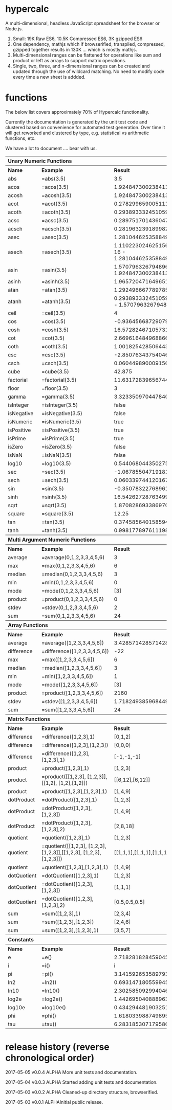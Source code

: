 # hypercalc

A multi-dimensional, headless JavaScript spreadsheet for the browser or Node.js.

1. Small: 19K Raw ES6, 10.5K Compressed ES6, 3K gzipped ES6
2. One dependency, mathjs which if browserified, transpiled, compressed, gzipped together results in 130K ... which is mostly mathjs.
3. Multi-dimensional ranges can be flattened for operations like sum and product or left as arrays to support matrix operations.
4. Single, two, three, and n-dimensional ranges can be created and updated through the use of wildcard matching. No need to modify code every time a new sheet is addded.

# functions

The below list covers approximately 70% of Hypercalc functionality.

Currently the documentation is generated by the unit test code and clustered based on convenience for automated test generation. Over time it will get reworked and clustered by type, e.g. statistical vs arithmetic functions, etc.


We have a lot to document .... bear with us.

<table>

  <tr><th colspan='3' align='left'>Unary Numeric Functions</th></tr><tr><th align='left'>Name</th><th align='left'>Example</th><th align='left'>Result</th></tr>
    <tr><td>abs</td><td>=abs(3.5)</td><td>3.5</td></tr>
    <tr><td>acos</td><td>=acos(3.5)</td><td>1.9248473002384139i</td></tr>
    <tr><td>acosh</td><td>=acosh(3.5)</td><td>1.9248473002384139</td></tr>
    <tr><td>acot</td><td>=acot(3.5)</td><td>0.27829965900511133</td></tr>
    <tr><td>acoth</td><td>=acoth(3.5)</td><td>0.29389333245105953</td></tr>
    <tr><td>acsc</td><td>=acsc(3.5)</td><td>0.28975170143604745</td></tr>
    <tr><td>acsch</td><td>=acsch(3.5)</td><td>0.28196323918998284</td></tr>
    <tr><td>asec</td><td>=asec(3.5)</td><td>1.2810446253588492</td></tr>
    <tr><td>asech</td><td>=asech(3.5)</td><td>1.1102230246251564e-16 - 1.2810446253588492i</td></tr>
    <tr><td>asin</td><td>=asin(3.5)</td><td>1.5707963267948966 - 1.9248473002384139i</td></tr>
    <tr><td>asinh</td><td>=asinh(3.5)</td><td>1.9657204716496515</td></tr>
    <tr><td>atan</td><td>=atan(3.5)</td><td>1.2924966677897853</td></tr>
    <tr><td>atanh</td><td>=atanh(3.5)</td><td>0.29389333245105953 - 1.5707963267948966i</td></tr>
    <tr><td>ceil</td><td>=ceil(3.5)</td><td>4</td></tr>
    <tr><td>cos</td><td>=cos(3.5)</td><td>-0.9364566872907963</td></tr>
    <tr><td>cosh</td><td>=cosh(3.5)</td><td>16.572824671057315</td></tr>
    <tr><td>cot</td><td>=cot(3.5)</td><td>2.669616484968866</td></tr>
    <tr><td>coth</td><td>=coth(3.5)</td><td>1.0018254285064434</td></tr>
    <tr><td>csc</td><td>=csc(3.5)</td><td>-2.850763437540464</td></tr>
    <tr><td>csch</td><td>=csch(3.5)</td><td>0.06044989000915611</td></tr>
    <tr><td>cube</td><td>=cube(3.5)</td><td>42.875</td></tr>
    <tr><td>factorial</td><td>=factorial(3.5)</td><td>11.631728396567446</td></tr>
    <tr><td>floor</td><td>=floor(3.5)</td><td>3</td></tr>
    <tr><td>gamma</td><td>=gamma(3.5)</td><td>3.3233509704478403</td></tr>
    <tr><td>isInteger</td><td>=isInteger(3.5)</td><td>false</td></tr>
    <tr><td>isNegative</td><td>=isNegative(3.5)</td><td>false</td></tr>
    <tr><td>isNumeric</td><td>=isNumeric(3.5)</td><td>true</td></tr>
    <tr><td>isPositive</td><td>=isPositive(3.5)</td><td>true</td></tr>
    <tr><td>isPrime</td><td>=isPrime(3.5)</td><td>true</td></tr>
    <tr><td>isZero</td><td>=isZero(3.5)</td><td>false</td></tr>
    <tr><td>isNaN</td><td>=isNaN(3.5)</td><td>false</td></tr>
    <tr><td>log10</td><td>=log10(3.5)</td><td>0.5440680443502757</td></tr>
    <tr><td>sec</td><td>=sec(3.5)</td><td>-1.0678550471918107</td></tr>
    <tr><td>sech</td><td>=sech(3.5)</td><td>0.06033974412016765</td></tr>
    <tr><td>sin</td><td>=sin(3.5)</td><td>-0.35078322768961984</td></tr>
    <tr><td>sinh</td><td>=sinh(3.5)</td><td>16.542627287634996</td></tr>
    <tr><td>sqrt</td><td>=sqrt(3.5)</td><td>1.8708286933869707</td></tr>
    <tr><td>square</td><td>=square(3.5)</td><td>12.25</td></tr>
    <tr><td>tan</td><td>=tan(3.5)</td><td>0.3745856401585947</td></tr>
    <tr><td>tanh</td><td>=tanh(3.5)</td><td>0.9981778976111987</td></tr>

  <tr><th colspan='3' align='left'>Multi Argument Numeric Functions</th></tr><tr><th align='left'>Name</th><th align='left'>Example</th><th align='left'>Result</th></tr>
    <tr><td>average</td><td>=average(0,1,2,3,3,4,5,6)</td><td>3</td></tr>
    <tr><td>max</td><td>=max(0,1,2,3,3,4,5,6)</td><td>6</td></tr>
    <tr><td>median</td><td>=median(0,1,2,3,3,4,5,6)</td><td>3</td></tr>
    <tr><td>min</td><td>=min(0,1,2,3,3,4,5,6)</td><td>0</td></tr>
    <tr><td>mode</td><td>=mode(0,1,2,3,3,4,5,6)</td><td>[3]</td></tr>
    <tr><td>product</td><td>=product(0,1,2,3,3,4,5,6)</td><td>0</td></tr>
    <tr><td>stdev</td><td>=stdev(0,1,2,3,3,4,5,6)</td><td>2</td></tr>
    <tr><td>sum</td><td>=sum(0,1,2,3,3,4,5,6)</td><td>24</td></tr>

  <tr><th colspan='3' align='left'>Array Functions</th></tr><tr><th align='left'>Name</th><th align='left'>Example</th><th align='left'>Result</th></tr>
    <tr><td>average</td><td>=average([1,2,3,3,4,5,6])</td><td>3.4285714285714284</td></tr>
    <tr><td>difference</td><td>=difference([1,2,3,3,4,5,6])</td><td>-22</td></tr>
    <tr><td>max</td><td>=max([1,2,3,3,4,5,6])</td><td>6</td></tr>
    <tr><td>median</td><td>=median([1,2,3,3,4,5,6])</td><td>3</td></tr>
    <tr><td>min</td><td>=min([1,2,3,3,4,5,6])</td><td>1</td></tr>
    <tr><td>mode</td><td>=mode([1,2,3,3,4,5,6])</td><td>[3]</td></tr>
    <tr><td>product</td><td>=product([1,2,3,3,4,5,6])</td><td>2160</td></tr>
    <tr><td>stdev</td><td>=stdev([1,2,3,3,4,5,6])</td><td>1.7182493859684491</td></tr>
    <tr><td>sum</td><td>=sum([1,2,3,3,4,5,6])</td><td>24</td></tr>

  <tr><th colspan='3' align='left'>Matrix Functions</th></tr><tr><th align='left'>Name</th><th align='left'>Example</th><th align='left'>Result</th></tr>
      <tr><td>difference</td><td>=difference([1,2,3],1)</td><td>[0,1,2]</td></tr>
      <tr><td>difference</td><td>=difference([1,2,3],[1,2,3])</td><td>[0,0,0]</td></tr>
      <tr><td>difference</td><td>=difference([1,2,3],[1,2,3],1)</td><td>[-1,-1,-1]</td></tr>
      <tr><td>product</td><td>=product([1,2,3],1)</td><td>[1,2,3]</td></tr>
      <tr><td>product</td><td>=product([[1,2,3], [1,2,3]],[[1,2], [1,2],[1,2]])</td><td>[[6,12],[6,12]]</td></tr>
      <tr><td>product</td><td>=product([1,2,3],[1,2,3],1)</td><td>[1,4,9]</td></tr>
      <tr><td>dotProduct</td><td>=dotProduct([1,2,3],1)</td><td>[1,2,3]</td></tr>
      <tr><td>dotProduct</td><td>=dotProduct([1,2,3], [1,2,3])</td><td>[1,4,9]</td></tr>
      <tr><td>dotProduct</td><td>=dotProduct([1,2,3], [1,2,3],2)</td><td>[2,8,18]</td></tr>
      <tr><td>quotient</td><td>=quotient([1,2,3],1)</td><td>[1,2,3]</td></tr>
      <tr><td>quotient</td><td>=quotient([[1,2,3], [1,2,3], [1,2,3]],[[1,2,3], [1,2,3],[1,2,3]])</td><td>[[1,1,1],[1,1,1],[1,1,1]]</td></tr>
      <tr><td>quotient</td><td>=quotient([1,2,3],[1,2,3],1)</td><td>[1,4,9]</td></tr>
      <tr><td>dotQuotient</td><td>=dotQuotient([1,2,3],1)</td><td>[1,2,3]</td></tr>
      <tr><td>dotQuotient</td><td>=dotQuotient([1,2,3], [1,2,3])</td><td>[1,1,1]</td></tr>
      <tr><td>dotQuotient</td><td>=dotQuotient([1,2,3], [1,2,3],2)</td><td>[0.5,0.5,0.5]</td></tr>
      <tr><td>sum</td><td>=sum([1,2,3],1)</td><td>[2,3,4]</td></tr>
      <tr><td>sum</td><td>=sum([1,2,3],[1,2,3])</td><td>[2,4,6]</td></tr>
      <tr><td>sum</td><td>=sum([1,2,3],[1,2,3],1)</td><td>[3,5,7]</td></tr>
  <tr><th colspan='3' align='left'>Constants</th></tr><tr><th align='left'>Name</th><th align='left'>Example</th><th align='left'>Result</th></tr>
    <tr><td>e</td><td>=e()</td><td>2.718281828459045</td></tr>
    <tr><td>i</td><td>=i()</td><td>i</td></tr>
    <tr><td>pi</td><td>=pi()</td><td>3.141592653589793</td></tr>
    <tr><td>ln2</td><td>=ln2()</td><td>0.6931471805599453</td></tr>
    <tr><td>ln10</td><td>=ln10()</td><td>2.302585092994046</td></tr>
    <tr><td>log2e</td><td>=log2e()</td><td>1.4426950408889634</td></tr>
    <tr><td>log10e</td><td>=log10e()</td><td>0.4342944819032518</td></tr>
    <tr><td>phi</td><td>=phi()</td><td>1.618033988749895</td></tr>
    <tr><td>tau</td><td>=tau()</td><td>6.283185307179586</td></tr>
    
</table>

# release history (reverse chronological order)

2017-05-05 v0.0.4 ALPHA More unit tests and documentation.

2017-05-04 v0.0.3 ALPHA Started adding unit tests and documentation.

2017-05-03 v0.0.2 ALPHA Cleaned-up directory structure, browserified.

2017-05-03 v0.0.1 ALPHAInitial public release.
